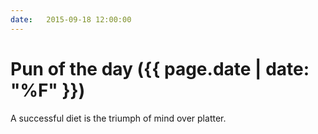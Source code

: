 ```yaml
---
date:   2015-09-18 12:00:00
---
```


# Pun of the day ({{ page.date | date: "%F" }})

A successful diet is the triumph of mind over platter.

